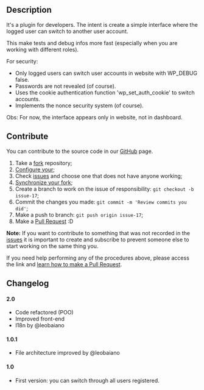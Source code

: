 ## Description ##

It's a plugin for developers.
The intent is create a simple interface where the logged user can switch to another user account.

This make tests and debug infos more fast (especially when you are working with different roles). 

For security:

* Only logged users can switch user accounts in website with WP_DEBUG false.
* Passwords are not revealed (of course).
* Uses the cookie authentication function 'wp_set_auth_cookie' to switch accounts.
* Implements the nonce security system (of course).

Obs: For now, the interface appears only in website, not in dashboard.

## Contribute ##

You can contribute to the source code in our [GitHub](https://github.com/mariovalney/switch-user) page.

1. Take a [fork](https://help.github.com/articles/fork-a-repo/) repository;
3. [Configure your](https://help.github.com/articles/configuring-a-remote-for-a-fork/);
2. Check [issues](https://github.com/mariovalney/switch-user/issues) and choose one that does not have anyone working;
4. [Synchronize your fork](https://help.github.com/articles/syncing-a-fork/);
2. Create a branch to work on the issue of responsibility: `git checkout -b issue-17`;
3. Commit the changes you made: `git commit -m 'Review commits you did'`;
4. Make a push to branch: `git push origin issue-17`;
5. Make a [Pull Request](https://help.github.com/articles/using-pull-requests/) :D

**Note:** If you want to contribute to something that was not recorded in the [issues](https://github.com/mariovalney/switch-user/issues) it is important to create and subscribe to prevent someone else to start working on the same thing you.

If you need help performing any of the procedures above, please access the link and [learn how to make a Pull Request](https://help.github.com/articles/creating-a-pull-request/).

## Changelog ##

#### 2.0 ####
* Code refactored (POO)
* Improved front-end
* I18n by @leobaiano

#### 1.0.1 ###
* File architecture improved by @leobaiano

#### 1.0 ####
* First version: you can switch through all users registered.